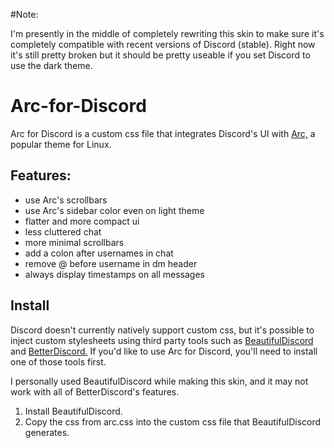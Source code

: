 #Note:

I'm presently in the middle of completely rewriting this skin to make sure it's completely compatible with recent versions of Discord (stable). Right now it's still pretty broken but it should be pretty useable if you set Discord to use the dark theme.

# Arc-for-Discord

Arc for Discord is a custom css file that integrates Discord's UI with [Arc,](https://github.com/horst3180/Arc-theme) a popular theme for Linux.

## Features:

- use Arc's scrollbars
- use Arc's sidebar color even on light theme
- flatter and more compact ui
- less cluttered chat
- more minimal scrollbars
- add a colon after usernames in chat
- remove @ before username in dm header
- always display timestamps on all messages

## Install

Discord doesn't currently natively support custom css, but it's possible to inject custom stylesheets using third party tools such as [BeautifulDiscord](https://github.com/leovoel/BeautifulDiscord) and [BetterDiscord.](https://github.com/jiiks/betterdiscordapp) If you'd like to use Arc for Discord, you'll need to install one of those tools first.

I personally used BeautifulDiscord while making this skin, and it may not work with all of BetterDiscord's features.

1. Install BeautifulDiscord.
2. Copy the css from arc.css into the custom css file that BeautifulDiscord generates.
